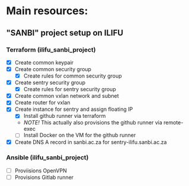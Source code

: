 # Main resources:

## "SANBI" project setup on ILIFU
### Terraform (ilifu_sanbi_project)
- [X] Create common keypair
- [X] Create common security group
  - [X] Create rules for common security group
- [X] Create sentry security group
  - [X] Create rules for sentry security group
- [X] Create common vxlan network and subnet
- [X] Create router for vxlan
- [X] Create instance for sentry and assign floating IP
  - [X] Install github runner via terraform
  - *NOTE!* This actually also provisions the github runner via remote-exec
  - [ ] Install Docker on the VM for the github runner
- [X] Create DNS A record in sanbi.ac.za for sentry-ilifu.sanbi.ac.za

### Ansible (ilifu_sanbi_project)
- [ ] Proviisions OpenVPN
- [ ] Provisions Gitlab runner
